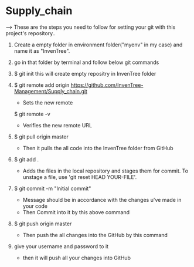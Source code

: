# Supply_chain

--> These are the steps you need to follow for setting your git with this project's repository..

1) Create a empty folder in environment folder("myenv" in my case) and name it as "InvenTree".

2) go in that folder by terminal and follow below git commands

3) $ git init
   this will create empty repositry in InvenTree folder
   
4) $ git remote add origin https://github.com/InvenTree-Management/Supply_chain.git
   - Sets the new remote
 
   $ git remote -v
   - Verifies the new remote URL
   
5) $ git pull origin master
   - Then it pulls the all code into the InvenTree folder from GitHub

6) $ git add .
   - Adds the files in the local repository and stages them for commit. To unstage a file, use 'git reset HEAD YOUR-FILE'.
   
7) $ git commit -m "Initial commit"
   - Message should be in accordance with the changes u've made in your code
   - Then Commit into it by this above command
   
8) $ git push origin master
   - Then push the all changes into the GitHub by this command
   
9) give your username and password to it
   - then it will push all your changes into GitHub
   
